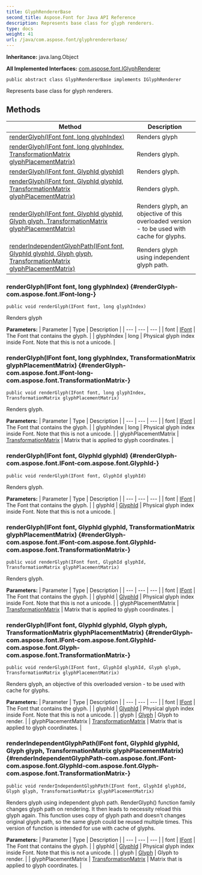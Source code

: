 ```yaml
---
title: GlyphRendererBase
second_title: Aspose.Font for Java API Reference
description: Represents base class for glyph renderers.
type: docs
weight: 41
url: /java/com.aspose.font/glyphrendererbase/
---
```

**Inheritance:**
java.lang.Object

**All Implemented Interfaces:**
[com.aspose.font.IGlyphRenderer](../../com.aspose.font/iglyphrenderer)
```
public abstract class GlyphRendererBase implements IGlyphRenderer
```

Represents base class for glyph renderers.
## Methods

| Method | Description |
| --- | --- |
| [renderGlyph(IFont font, long glyphIndex)](#renderGlyph-com.aspose.font.IFont-long-) | Renders glyph |
| [renderGlyph(IFont font, long glyphIndex, TransformationMatrix glyphPlacementMatrix)](#renderGlyph-com.aspose.font.IFont-long-com.aspose.font.TransformationMatrix-) | Renders glyph. |
| [renderGlyph(IFont font, GlyphId glyphId)](#renderGlyph-com.aspose.font.IFont-com.aspose.font.GlyphId-) | Renders glyph. |
| [renderGlyph(IFont font, GlyphId glyphId, TransformationMatrix glyphPlacementMatrix)](#renderGlyph-com.aspose.font.IFont-com.aspose.font.GlyphId-com.aspose.font.TransformationMatrix-) | Renders glyph. |
| [renderGlyph(IFont font, GlyphId glyphId, Glyph glyph, TransformationMatrix glyphPlacementMatrix)](#renderGlyph-com.aspose.font.IFont-com.aspose.font.GlyphId-com.aspose.font.Glyph-com.aspose.font.TransformationMatrix-) | Renders glyph, an objective of this overloaded version - to be used with cache for glyphs. |
| [renderIndependentGlyphPath(IFont font, GlyphId glyphId, Glyph glyph, TransformationMatrix glyphPlacementMatrix)](#renderIndependentGlyphPath-com.aspose.font.IFont-com.aspose.font.GlyphId-com.aspose.font.Glyph-com.aspose.font.TransformationMatrix-) | Renders glyph using independent glyph path. |
### renderGlyph(IFont font, long glyphIndex) {#renderGlyph-com.aspose.font.IFont-long-}
```
public void renderGlyph(IFont font, long glyphIndex)
```


Renders glyph

**Parameters:**
| Parameter | Type | Description |
| --- | --- | --- |
| font | [IFont](../../com.aspose.font/ifont) | The Font that contains the glyph. |
| glyphIndex | long | Physical glyph index inside Font. Note that this is not a unicode. |

### renderGlyph(IFont font, long glyphIndex, TransformationMatrix glyphPlacementMatrix) {#renderGlyph-com.aspose.font.IFont-long-com.aspose.font.TransformationMatrix-}
```
public void renderGlyph(IFont font, long glyphIndex, TransformationMatrix glyphPlacementMatrix)
```


Renders glyph.

**Parameters:**
| Parameter | Type | Description |
| --- | --- | --- |
| font | [IFont](../../com.aspose.font/ifont) | The Font that contains the glyph. |
| glyphIndex | long | Physical glyph index inside Font. Note that this is not a unicode. |
| glyphPlacementMatrix | [TransformationMatrix](../../com.aspose.font/transformationmatrix) | Matrix that is applied to glyph coordinates. |

### renderGlyph(IFont font, GlyphId glyphId) {#renderGlyph-com.aspose.font.IFont-com.aspose.font.GlyphId-}
```
public void renderGlyph(IFont font, GlyphId glyphId)
```


Renders glyph.

**Parameters:**
| Parameter | Type | Description |
| --- | --- | --- |
| font | [IFont](../../com.aspose.font/ifont) | The Font that contains the glyph. |
| glyphId | [GlyphId](../../com.aspose.font/glyphid) | Physical glyph index inside Font. Note that this is not a unicode. |

### renderGlyph(IFont font, GlyphId glyphId, TransformationMatrix glyphPlacementMatrix) {#renderGlyph-com.aspose.font.IFont-com.aspose.font.GlyphId-com.aspose.font.TransformationMatrix-}
```
public void renderGlyph(IFont font, GlyphId glyphId, TransformationMatrix glyphPlacementMatrix)
```


Renders glyph.

**Parameters:**
| Parameter | Type | Description |
| --- | --- | --- |
| font | [IFont](../../com.aspose.font/ifont) | The Font that contains the glyph. |
| glyphId | [GlyphId](../../com.aspose.font/glyphid) | Physical glyph index inside Font. Note that this is not a unicode. |
| glyphPlacementMatrix | [TransformationMatrix](../../com.aspose.font/transformationmatrix) | Matrix that is applied to glyph coordinates. |

### renderGlyph(IFont font, GlyphId glyphId, Glyph glyph, TransformationMatrix glyphPlacementMatrix) {#renderGlyph-com.aspose.font.IFont-com.aspose.font.GlyphId-com.aspose.font.Glyph-com.aspose.font.TransformationMatrix-}
```
public void renderGlyph(IFont font, GlyphId glyphId, Glyph glyph, TransformationMatrix glyphPlacementMatrix)
```


Renders glyph, an objective of this overloaded version - to be used with cache for glyphs.

**Parameters:**
| Parameter | Type | Description |
| --- | --- | --- |
| font | [IFont](../../com.aspose.font/ifont) | The Font that contains the glyph. |
| glyphId | [GlyphId](../../com.aspose.font/glyphid) | Physical glyph index inside Font. Note that this is not a unicode. |
| glyph | [Glyph](../../com.aspose.font/glyph) | Glyph to render. |
| glyphPlacementMatrix | [TransformationMatrix](../../com.aspose.font/transformationmatrix) | Matrix that is applied to glyph coordinates. |

### renderIndependentGlyphPath(IFont font, GlyphId glyphId, Glyph glyph, TransformationMatrix glyphPlacementMatrix) {#renderIndependentGlyphPath-com.aspose.font.IFont-com.aspose.font.GlyphId-com.aspose.font.Glyph-com.aspose.font.TransformationMatrix-}
```
public void renderIndependentGlyphPath(IFont font, GlyphId glyphId, Glyph glyph, TransformationMatrix glyphPlacementMatrix)
```


Renders glyph using independent glyph path. RenderGlyph() function family changes glyph path on rendering. It then leads to necessity reload this glyph again. This function uses copy of glyph path and doesn't changes original glyph path, so the same glyph could be reused multiple times. This version of function is intended for use with cache of glyphs.

**Parameters:**
| Parameter | Type | Description |
| --- | --- | --- |
| font | [IFont](../../com.aspose.font/ifont) | The Font that contains the glyph. |
| glyphId | [GlyphId](../../com.aspose.font/glyphid) | Physical glyph index inside Font. Note that this is not a unicode. |
| glyph | [Glyph](../../com.aspose.font/glyph) | Glyph to render. |
| glyphPlacementMatrix | [TransformationMatrix](../../com.aspose.font/transformationmatrix) | Matrix that is applied to glyph coordinates. |

